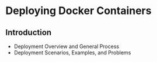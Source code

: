 # Deploying Docker Containers

## Introduction

- Deployment Overview and General Process
- Deployment Scenarios, Examples, and Problems
